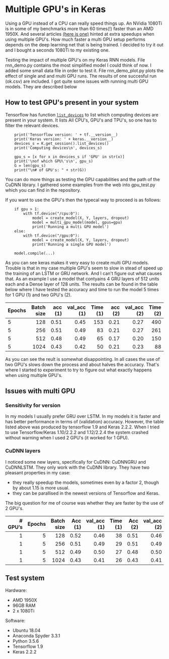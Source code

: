 # Multiple GPU's in Keras

Using a GPU instead of a CPU can really speed things up. An NVidia 1080Ti is in some of my benchmarks more than 60 times(!) faster than an AMD 1950X. And several articles [(here is one)](https://medium.com/@iliakarmanov/multi-gpu-rosetta-stone-d4fa96162986) hinted at extra speedups when using multiple GPU's. How much faster a multi GPU setup performs depends on the deep learning net that is being trained. I decided to try it out and I bought a seconds 1080Ti to my existing one. 

Testing the impact of multiple GPU's on my Keras RNN models. File rnn_demo.py contains the most simplified model I could think of now. I added some small data file in order to test it. File rnn_demo_plot.py plots the effect of single and and multi GPU runs. The results of one succesful run (ok.csv) are included. I got quite some issues with running multi GPU models. They are described below

## How to test GPU's present in your system
Tensorflow has function [`list_devices`](https://www.tensorflow.org/api_docs/python/tf/Session) to list which computing devices are present in your system. It lists All CPU's, GPU's and TPU's, so one has to filter the relevant devices. 
```
    print('Tensorflow version: ' + tf.__version__)
    print('Keras version: ' + keras.__version__)
    devices_s = K.get_session().list_devices()
    print('Computing devices\n', devices_s)

    gpu_s = [x for x in devices_s if 'GPU' in str(x)]
    print('\nof which GPU\'s\n', gpu_s)
    G = len(gpu_s)
    print("\n# of GPU's: " + str(G))
```
You can do more things as testing the GPU capabilities and the path of the CuDNN library. I gathered some examples from the web into gpu_test.py which you can find in the repository.

If you want to use the GPU's then the typecal way to proceed is as follows:

```
    if gpu > 1:
        with tf.device("/cpu:0"):
            model = create_model(X, Y, layers, dropout)
            model = multi_gpu_model(model, gpus=gpu)
            print('Running a multi GPU model')
    else:
        with tf.device("/gpu:0"):
            model = create_model(X, Y, layers, dropout)
            print('Running a single GPU model')

    model.compile(...)
```
As you can see keras makes it very easy to create multi GPU models. Trouble is that in my case multiple GPU's seem to slow in stead of speed up the training of an LSTM or GRU network. And I can't figure out what causes that. As an example I use a model that contyains 4 GRU layers of 512 units each and a Dense layer of 128 units. The results can be found in the table below where I have tested the accuracy and time to run the model 5 times for 1 GPU (1) and two GPU's (2).

|Epochs|Batch size|acc (1)|val_acc (1)|Time (1)|acc (2)|val_acc (2)|Time (2)|
|---|---:|---:|---:|---:|---:|---:|---:|
|5|128|0.51|0.45|153|0.21|0.27|490|
|5|256|0.51|0.49|83|0.21|0.27|261|
|5|512|0.48|0.49|65|0.17|0.20|150|
|5|1024|0.43|0.42|50|0.21|0.23|88|

As you can see the reult is somewhat disappointing. In all cases the use of two GPU's slows down the process and about halves the accuracy. That's where I started to experiment to try to figure out what exactly happens when using multiple GPU's.

## Issues with multi GPU
### Sensitivity for version
In my models I usually prefer GRU over LSTM. In my models it is faster and has better performance in terms of (validation) accuracy. However, the table listed above was produced by tensorflow 1.9 and Keras 2.2.2. When I tried to use Tensorflow/Keras 1.10/2.2.2 and 1.12/2.2.4 the system crashed without warning when I used 2 GPU's (it worked for 1 GPU). 

### CuDNN layers
I noticed some new layers, specifically for CuDNN: CuDNNGRU and CuDNNLSTM. They only work with the CuDNN library. They have two pleasant properties in my case:
- they really speedup the models, sometimes even by a factor 2, though by about 1.15 is more usual.
- they can be parallised in the newest versions of Tensorflow and Keras.

The big question for me of course was whether they are faster by the use of 2 GPU's.

|# GPU’s|Epochs|Batch size|Acc (1)|val_acc (1)|Time (1)|Acc (2)|val_acc (2)|Time (2)
|---:|---:|---:|---:|---:|---:|---:|---:|---:
|1|5|128|0.52|0.46|38|0.51|0.46|43
|1|5|256|0.51|0.49|29|0.51|0.49|27
|1|5|512|0.49|0.50|27|0.48|0.50|22
|1|5|1024|0.43|0.41|26|0.43|0.41|17


## Test system
Hardware:
- AMD 1950X
- 96GB RAM
- 2 x 1080Ti

Software:
- Ubuntu 18.04
- Anaconda Spyder 3.3.1
- Python 3.5.6
- Tensorflow 1.9
- Keras 2.2.2
